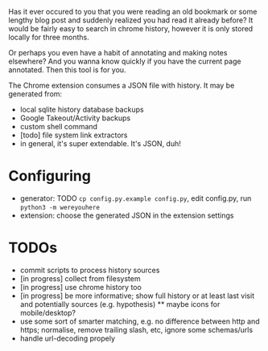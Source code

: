Has it ever occured to you that you were reading an old bookmark or some lengthy blog post and suddenly realized you had read it already before? It would be fairly easy to search in chrome history, however it is only stored locally for three months. 

Or perhaps you even have a habit of annotating and making notes elsewhere? And you wanna know quickly if you have the current page annotated. Then this tool is for you.

The Chrome extension consumes a JSON file with history. It may be generated from:

* local sqlite history database backups
* Google Takeout/Activity backups
* custom shell command 
* [todo] file system link extractors
* in general, it's super extendable. It's JSON, duh!

# Configuring
* generator: TODO `cp config.py.example config.py`, edit config.py, run `python3 -m wereyouhere`
* extension: choose the generated JSON in the extension settings

# TODOs
* commit scripts to process history sources
* [in progress] collect from filesystem
* [in progress] use chrome history too
* [in progress] be more informative; show full history or at least last visit and potentially sources (e.g. hypothesis)
** maybe icons for mobile/desktop?
* use some sort of smarter matching, e.g. no difference between http and https; normalise, remove trailing slash, etc, ignore some schemas/urls
* handle url-decoding propely
